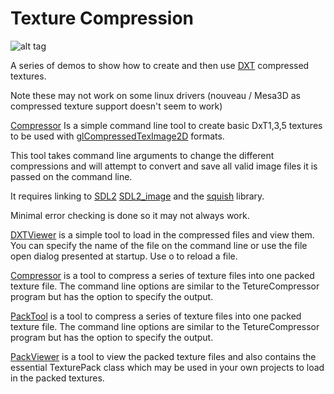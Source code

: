 # Texture Compression
![alt tag](http://nccastaff.bournemouth.ac.uk/jmacey/GraphicsLib/Demos/TextureComp.png)

A series of demos to show how to create and then use [DXT](http://en.wikipedia.org/wiki/S3_Texture_Compression) compressed textures.

Note these may not work on some linux drivers (nouveau / Mesa3D as compressed texture support doesn't seem to work)

[Compressor](https://github.com/NCCA/TextureCompressor/tree/master/Compressor) Is a simple command line tool to create basic DxT1,3,5 textures to be used with [glCompressedTexImage2D](https://www.khronos.org/opengles/sdk/docs/man/xhtml/glCompressedTexImage2D.xml) formats.

This tool takes command line arguments to change the different compressions and will attempt to convert and save all valid image files it is passed on the command line.

It requires linking to [SDL2](https://www.libsdl.org/download-2.0.php) [SDL2_image](https://www.libsdl.org/projects/SDL_image/) and the [squish](https://code.google.com/p/libsquish/) library.

Minimal error checking is done so it may not always work.

[DXTViewer](https://github.com/NCCA/TextureCompressor/tree/master/DXTViewer) is a simple tool to load in the compressed files and view them. You can specify the name of the file on the command line or use the file open dialog presented at startup. Use o to reload a file.

[Compressor](https://github.com/NCCA/TextureCompressor/tree/master/Compressor) is a tool to compress a series of texture files into one packed texture file. The command line options are similar to the TetureCompressor program but has the option to specify the output.

[PackTool](https://github.com/NCCA/TextureCompressor/tree/master/PackTool) is a tool to compress a series of texture files into one packed texture file. The command line options are similar to the TetureCompressor program but has the option to specify the output.

[PackViewer](https://github.com/NCCA/TextureCompressor/tree/master/PackViewer) is a tool to view the packed texture files and also contains the essential TexturePack class which may be used in your own projects to load in the packed textures.



